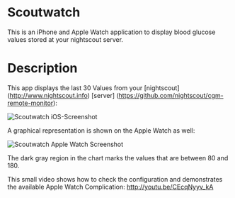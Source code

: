 # Scoutwatch
This is an iPhone and Apple Watch application to display blood glucose values stored at your nightscout server.

# Description
This app displays the last 30 Values from your [nightscout] (http://www.nightscout.info) [server] (https://github.com/nightscout/cgm-remote-monitor):

![Scoutwatch iOS-Screenshot](https://github.com/dhermanns/scoutwatch/blob/master/main-screenshot.png)

A graphical representation is shown on the Apple Watch as well:

![Scoutwatch Apple Watch Screenshot](https://github.com/dhermanns/scoutwatch/blob/master/scoutwatch-screenshot.png)

The dark gray region in the chart marks the values that are between 80 and 180.

This small video shows how to check the configuration and demonstrates the available Apple Watch Complication:
http://youtu.be/CEcqNyyv_kA

